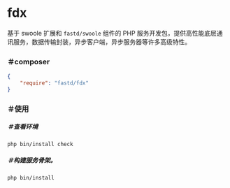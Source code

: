 # fdx

基于 swoole 扩展和 `fastd/swoole` 组件的 PHP 服务开发包，提供高性能底层通讯服务，数据传输封装，异步客户端，异步服务器等许多高级特性。

### ＃composer

```json
{
    "require": "fastd/fdx"
}
```

### ＃使用

##### ＃查看环境

```
php bin/install check
```

##### ＃构建服务骨架。

```
php bin/install
```
